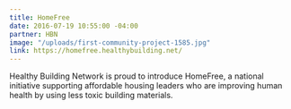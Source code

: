 ```yaml
---
title: HomeFree
date: 2016-07-19 10:55:00 -04:00
partner: HBN
image: "/uploads/first-community-project-1585.jpg"
link: https://homefree.healthybuilding.net/
---
```


Healthy Building Network is proud to introduce HomeFree, a national initiative supporting affordable housing leaders who are improving human health by using less toxic building materials.